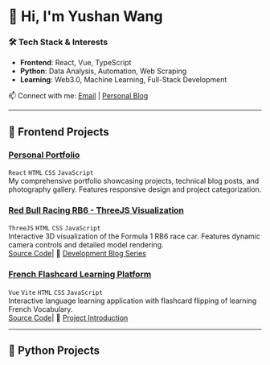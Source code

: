 # 👋 Hi, I'm Yushan Wang

### 🛠️ Tech Stack & Interests
- **Frontend**: React, Vue, TypeScript
- **Python**: Data Analysis, Automation, Web Scraping
- **Learning**: Web3.0, Machine Learning, Full-Stack Development

📫 Connect with me: [Email](yushanwang0816@gmail.com) | [Personal Blog](https://yushanwang9801.github.io/)

---

## 🎨 Frontend Projects

### [Personal Portfolio](https://yushanwang9801.github.io/)  
`React` `HTML` `CSS` `JavaScript`  
My comprehensive portfolio showcasing projects, technical blog posts, and photography gallery. Features responsive design and project categorization.  

### [Red Bull Racing RB6 - ThreeJS Visualization](https://yushanwang9801.github.io/rb6_dribble)  
`ThreeJS` `HTML` `CSS` `JavaScript`  
Interactive 3D visualization of the Formula 1 RB6 race car. Features dynamic camera controls and detailed model rendering.  
[Source Code](https://github.com/YushanWang9801/rb6_dribble)|
🔗 [Development Blog Series](https://yushanwang9801.github.io/#/blog/rb6-dribble-part1)

### [French Flashcard Learning Platform](https://yushanwang9801.github.io/french_flashcards)  
`Vue` `Vite` `HTML` `CSS` `JavaScript`  
Interactive language learning application with flashcard flipping of learning French Vocabulary.  
[Source Code](https://github.com/YushanWang9801/french_flashcards)|
🔗 [Project Introduction](https://yushanwang9801.github.io/#/blog/french-flashcard-published)

---

## 🐍 Python Projects

